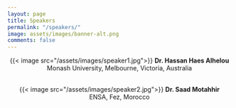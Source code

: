```yaml
---
layout: page
title: Speakers
permalink: "/speakers/"
image: assets/images/banner-alt.png
comments: false
---
```


<div class="col-md-12">
<p align="center">
{{< image src="/assets/images/speaker1.jpg">}}
<b>Dr. Hassan Haes Alhelou</b><br>
Monash University, Melbourne, Victoria, Australia<br> 
&nbsp;</p>
<p align="center">
{{< image src="/assets/images/speaker2.jpg">}}
<b>Dr. Saad Motahhir</b><br>
ENSA, Fez, Morocco<br>
&nbsp;</p>
</div>
